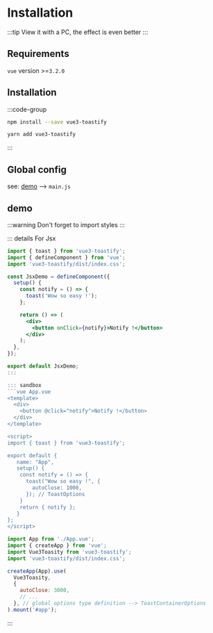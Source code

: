 # Installation

:::tip
View it with a PC, the effect is even better
:::

## Requirements

`vue` version >=`3.2.0`

## Installation


:::code-group
```bash  [Npm]
npm install --save vue3-toastify
```

```bash  [Yarn]
yarn add vue3-toastify
```
:::

## Global config

see: [demo](#demo) --> `main.js`

## demo

:::warning
Don't forget to import styles
:::

::: details For Jsx
```jsx
import { toast } from 'vue3-toastify';
import { defineComponent } from 'vue';
import 'vue3-toastify/dist/index.css';

const JsxDemo = defineComponent({
  setup() {
    const notify = () => {
      toast('Wow so easy !');
    };

    return () => (
      <div>
        <button onClick={notify}>Notify !</button>
      </div>
    );
  },
});

export default JsxDemo;
:::

::: sandbox
```vue App.vue
<template>
  <div>
    <button @click="notify">Notify !</button>
  </div>
</template>

<script>
import { toast } from 'vue3-toastify';

export default {
   name: "App",
   setup() {
    const notify = () => {
      toast("Wow so easy !", {
        autoClose: 1000,
      }); // ToastOptions
    }
    return { notify };
   }
};
</script>
```

```js /src/main.js [active]
import App from './App.vue';
import { createApp } from 'vue';
import Vue3Toasity from 'vue3-toastify';
import 'vue3-toastify/dist/index.css';

createApp(App).use(
  Vue3Toasity,
  {
    autoClose: 3000,
    // ...
  }, // global options type definition --> ToastContainerOptions
).mount('#app');
```
:::
